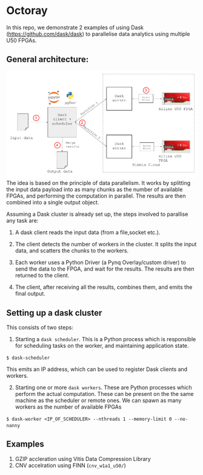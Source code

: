 # Octoray

In this repo, we demonstrate 2 examples of using Dask (https://github.com/dask/dask) to parallelise data analytics using multiple U50 FPGAs.


## General architecture:


![Overview](images/architecture-1.png)
The idea is based on the principle of data parallelism. It works by splitting the input data payload into as many chunks as the number of available FPGAs, and performing the computation in parallel. The results are then combined into a single output object.


Assuming a Dask cluster is already set up, the steps involved to parallise any task are:
1. A dask client reads the input data (from a file,socket etc.).

2. The client detects the number of workers in the cluster. It splits the input data, and scatters the chunks to the workers.

3. Each worker uses a Python Driver (a Pynq Overlay/custom driver) to send the data to the FPGA, and wait for the results. The results are then returned to the client.

4. The client, after receiving all the results, combines them, and emits the final output.



## Setting up  a dask cluster
This consists of two steps:
1. Starting a `dask scheduler`. This is a Python process which is responsible for scheduling tasks on the worker, and maintaining application state.

```$ dask-scheduler```

This emits an IP address, which can be used to register Dask clients and workers.

2. Starting one or more `dask workers`. These are Python processes which perform the actual computation. These can be present on the the same machine as the scheduler or remote ones. We can spawn as many workers as the number of available FPGAs

```$ dask-worker <IP_OF_SCHEDULER> --nthreads 1 --memory-limit 0 --no-nanny```

## Examples
1. GZIP accleration using Vitis Data Compression Library
2. CNV accelration using FINN (`cnv_w1a1_u50/`)
